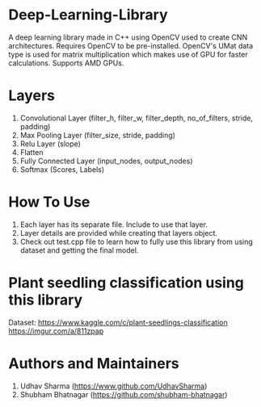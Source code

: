 # Deep-Learning-Library
A deep learning library made in C++ using OpenCV used to create CNN architectures.
Requires OpenCV to be pre-installed.
OpenCV's UMat data type is used for matrix multiplication which makes use of GPU for faster calculations.
Supports AMD GPUs.

#  Layers

1. Convolutional Layer (filter_h, filter_w, filter_depth, no_of_filters, stride, padding)
2. Max Pooling Layer (filter_size, stride, padding)
3. Relu Layer (slope)
4. Flatten
5. Fully Connected Layer (input_nodes, output_nodes)
6. Softmax (Scores, Labels)

# How To Use

1. Each layer has its separate file. Include to use that layer.
2. Layer details are provided while creating that layers object.
3. Check out test.cpp file to learn how to fully use this library from using dataset and getting the final model.

# Plant seedling classification using this library

Dataset: https://www.kaggle.com/c/plant-seedlings-classification
https://imgur.com/a/811zpap

# Authors and Maintainers

1. Udhav Sharma (https://www.github.com/UdhavSharma)
2. Shubham Bhatnagar (https://github.com/shubham-bhatnagar)
